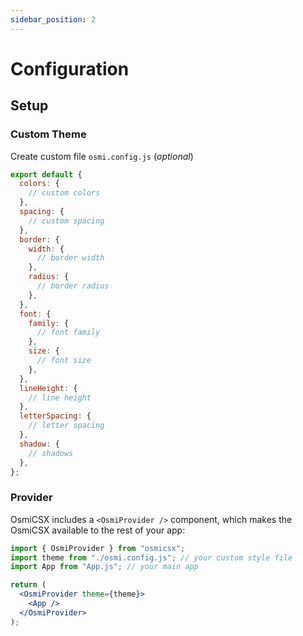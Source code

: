 ```yaml
---
sidebar_position: 2
---
```


# Configuration

## Setup

### Custom Theme

Create custom file `osmi.config.js` (_optional_)

```jsx
export default {
  colors: {
    // custom colors
  },
  spacing: {
    // custom spacing
  },
  border: {
    width: {
      // border width
    },
    radius: {
      // border radius
    },
  },
  font: {
    family: {
      // font family
    },
    size: {
      // font size
    },
  },
  lineHeight: {
    // line height
  },
  letterSpacing: {
    // letter spacing
  },
  shadow: {
    // shadows
  },
};
```

### Provider

OsmiCSX includes a `<OsmiProvider />` component, which makes the OsmiCSX available to the rest of your app:

```jsx
import { OsmiProvider } from "osmicsx";
import theme from "./osmi.config.js"; // your custom style file
import App from "App.js"; // your main app

return (
  <OsmiProvider theme={theme}>
    <App />
  </OsmiProvider>
);
```
